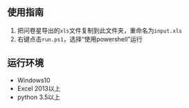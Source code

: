 ## 使用指南
1. 把问卷星导出的`xls`文件复制到此文件夹，重命名为`input.xls`
2. 右键点击`run.ps1`，选择“使用powershell”运行

## 运行环境
- Windows10
- Excel 2013以上
- python 3.5以上
